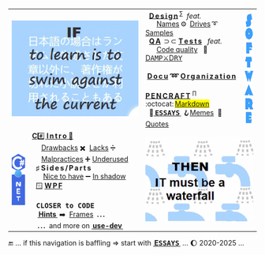 <table><tr valign="center">
    <td colspan="2" align="right">
      <picture><img src="../README+/_rsc/_img/_nav/learn_is_swim-ext.png" alt="&nbsp;If to learn is to swim against the current ..." /></picture>
    </td><td>
     &nbsp; <a href="../README+/software/design/"><b>D&thinsp;e&thinsp;s&thinsp;i&thinsp;g&thinsp;n</b></a>&thinsp;<sup>∑</sup>&nbsp <i>feat.</i>
          <br />
     <!-- -->
     <!--                               NAMES (Code org), DRIVES, SAMPLES          --!>
     <!-- -->
     &nbsp; &nbsp; &nbsp; <a href="../README+/software/design/code_org/README.md">Names</a>&thinsp;⚙️&thinsp;
    <a href="../README+/software/design/drive//README.md">Drives</a>&thinsp;➰&thinsp;<a href="../README+/software/design/samples/README.md">Samples</a><br/>
     <!-- -->
     <!--                               QA and TESTS          --!>
     <!-- -->
     &nbsp; <a href="../README+/software/QA/"><b>Q&thinsp;A</b></a>&thinsp;&nbsp;⊃&thinsp;⊂&nbsp;<a href="../README+/software/tests/"><b>T&thinsp;e&thinsp;s&thinsp;t&thinsp;s</b></a>&nbsp; &nbsp;<i>feat.</i>
     <br />
    &nbsp; &nbsp; &nbsp; <a href="../README+/software/QA/README+/code-quality.md">Code quality</a>&nbsp; &nbsp;🧪&thinsp;<a href="../README+/software/tests/asQA/README+/tests-damp_vs_dry.md">D<samp>AMP</samp>⚔️D<samp>RY</samp></a>
     <!-- -->
     <!--                               DOCU and ORG          --!>
     <!-- -->
     <h4>&nbsp;<a href="../README+/software/docu"><b><ins>D&thinsp;o&thinsp;c&thinsp;u</ins></b></a> ➿ <a href="../README+/software/mngmnt"><b><ins>O&thinsp;r&thinsp;g&thinsp;a&thinsp;n&thinsp;i&thinsp;z&thinsp;a&thinsp;t&thinsp;i&thinsp;o&thinsp;n</ins></b></a></h4>
    <!-- -->
     <!--                              P E N C R A F T          --!>
     <!-- -->
     <a href="../README+/pencraft"><b>P&thinsp;E&thinsp;N&thinsp;C&thinsp;R&thinsp;A&thinsp;F&thinsp;T</b></a>&nbsp;<sup>∏</sup>&nbsp; &nbsp; &nbsp; &nbsp;
        :octocat:&thinsp;<mark><a href="../README+/pencraft/README+/kyrios-markdown_on_git.md">Markdown</a></mark><br/>
      &nbsp; 🥱<a href="../README+/pencraft/README+/essays/README.md">&thinsp;<b><samp>ESSAYS</samp></b>&thinsp;</a>&nbsp;🪝<a href="../README+/pencraft/README+/memes/README.md">Memes</a>&nbsp; 🥨<a href="../README+/pencraft/README+/quotes/README.md">Quotes</a>
     </td>
                                                                                        <!--          A R C  D E C O   S I D E B A R    --!>
    <td align="center"><a href="../README+/software/ArcDeco/README.md"><picture><img alt="&nbsp;I&thinsp;T" height="225em" src="../README+/_rsc/_img/logo/software/ArtDeco-blue-40x300.png" title="&nbsp;... is Arc Deco:&#013;&#010;
Arc&nbsp; &nbsp; &nbsp;ARChitecture&#013;&#010;D &nbsp; &nbsp; &nbsp; Design&#013;&#010;e&nbsp; &nbsp; &nbsp; &nbsp; dEvelopment&#013;&#010;co&nbsp; &nbsp; &nbsp; COde"/>
</picture></a></td>
                                           <!--                   C# . N E T               --!>
</tr><tr></tr><tr><td>
    <a <a href="../README+/.net"><img width="35px" alt="&nbsp;C&thinsp;#" src="../README+/_rsc/_img/_nav/C-SHARP_vert_150-575px.png"/></a>
</td><td>
<a href="../README+/.net/README.md"><b>C</b>#️⃣&nbsp;<b>I&thinsp;n&thinsp;t&thinsp;r&thinsp;o</b>&nbsp;🎼</a>&nbsp; &nbsp;<br/>
&nbsp; &nbsp; &nbsp;<a href="../README+/.net/README+/cs-drawbacks.md">Drawbacks</a>&nbsp;✖️&nbsp;
<a href="../README+/.net/README+/cs-lacks.md">Lacks</a>&nbsp;➗&nbsp;
 <br/>
&nbsp; &nbsp; &nbsp;<a href="../README+/.net/README+/cs-malpractice.md">Malpractices</a>&nbsp;➕&nbsp;<a href="../README+/.net/README+/cs-feat_underused.md">Underused</a>
 <br /><!--                                                C#   S I D E S    a n d    P A R T S         --!>
 &nbsp; <b>♯</b>&nbsp;<b>S&thinsp;i&thinsp;d&thinsp;e&thinsp;s&thinsp;/&thinsp;P&thinsp;a&thinsp;r&thinsp;t&thinsp;s</b>
   <br/>
&nbsp; &nbsp; &nbsp; <a href="../README+/.net/README+/parts/cs-lacks-parts.md">Nice to have</a>&nbsp;➖&nbsp;<a href="../README+/.net/README+/parts/cs-feat_shadow.md">In shadow</a><br/>
     <!--                               WPF          --!>
  &nbsp; 🪟&nbsp;<a href="../README+/.net/README+/wpf"><b>W&thinsp;P&thinsp;F</b></a>
    <!--                   C L O S E R  to  C O D E      --!>
 <br/><br/><kbd>&thinsp;<b>CLOSER to CODE</b>&thinsp;</kbd><br/>
  &nbsp; &nbsp;<a href="../README+/.net/README+/cs-hints.md"><b>&thinsp;Hints&thinsp;</b></a>&nbsp;➡️&nbsp;
 <a href="https://github.com/BYTESHAUS/use-dev/tree/main/README%2B/frames">Frames</a>&nbsp; <b>.&thinsp;.&thinsp;.</b>
 <br />
 &nbsp; &nbsp;<b>.&thinsp;.&thinsp;.</b>&nbsp; and more on <a href="https://github.com/BYTESHAUS/use-dev/blob/main/.github/README.md"><b>&thinsp;use-dev&thinsp;</b></a>&nbsp;
</td><td colspan="2" align="left">
<picture><img src="../README+/_rsc/_img/_nav/IT_is_waterfall-ext.png" alt="&nbsp; ... then IT must be a waterfall" /></picture>
     </td>
</table>
🔚 ... if this navigation is baffling &rArr; start with <a href="../README+/pencraft/README+/essays/README.md"><b>&thinsp;E<samp>SSAYS</samp>&thinsp;</b></a> ... 🌔 2020-2025 ...

